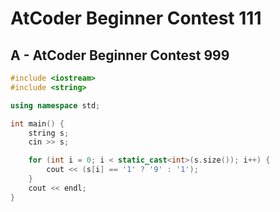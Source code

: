 # AtCoder Beginner Contest 111
## A - AtCoder Beginner Contest 999
```cpp
#include <iostream>
#include <string>

using namespace std;

int main() {
    string s;
    cin >> s;

    for (int i = 0; i < static_cast<int>(s.size()); i++) {
        cout << (s[i] == '1' ? '9' : '1');
    }
    cout << endl;
}
```
